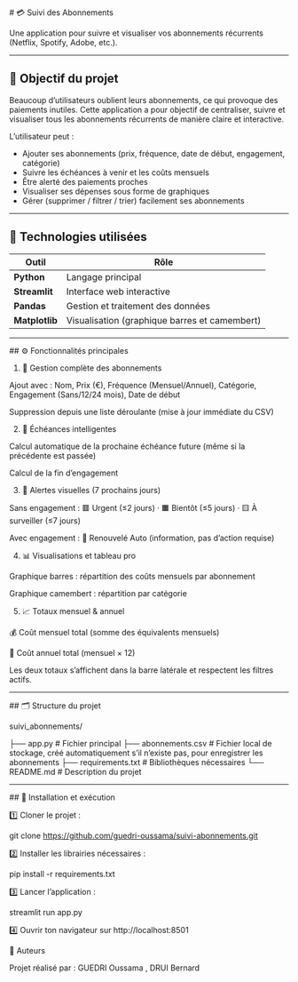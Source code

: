 \# 💳 Suivi des Abonnements

Une application pour suivre et visualiser vos abonnements récurrents (Netflix, Spotify, Adobe, etc.).

---

## 🎯 Objectif du projet
Beaucoup d’utilisateurs oublient leurs abonnements, ce qui provoque des paiements inutiles.
Cette application a pour objectif de centraliser, suivre et visualiser tous les abonnements récurrents de manière claire et interactive.

L’utilisateur peut :
- Ajouter ses abonnements (prix, fréquence, date de début, engagement, catégorie)
- Suivre les échéances à venir et les coûts mensuels
- Être alerté des paiements proches
- Visualiser ses dépenses sous forme de graphiques
- Gérer (supprimer / filtrer / trier) facilement ses abonnements

---

## 🧰 Technologies utilisées

| Outil | Rôle |
|-------|------|
| **Python** | Langage principal |
| **Streamlit** | Interface web interactive |
| **Pandas** | Gestion et traitement des données |
| **Matplotlib** | Visualisation (graphique barres et camembert) |

---

\## ⚙️ Fonctionnalités principales

1) 🧾 Gestion complète des abonnements

Ajout avec : Nom, Prix (€), Fréquence (Mensuel/Annuel), Catégorie, Engagement (Sans/12/24 mois), Date de début

Suppression depuis une liste déroulante (mise à jour immédiate du CSV)

2) 📅 Échéances intelligentes

Calcul automatique de la prochaine échéance future (même si la précédente est passée)

Calcul de la fin d’engagement

3) 🚨 Alertes visuelles (7 prochains jours)

Sans engagement :
🟥 Urgent (≤2 jours) · 🟧 Bientôt (≤5 jours) · 🟨 À surveiller (≤7 jours)

Avec engagement : 🔁 Renouvelé Auto (information, pas d’action requise)

4) 📊 Visualisations et tableau pro

Graphique barres : répartition des coûts mensuels par abonnement

Graphique camembert : répartition par catégorie

5) 📈 Totaux mensuel & annuel

💰 Coût mensuel total (somme des équivalents mensuels)

📆 Coût annuel total (mensuel × 12)

Les deux totaux s’affichent dans la barre latérale et respectent les filtres actifs.

---

\## 🗂️ Structure du projet

suivi\_abonnements/

├── app.py # Fichier principal
├── abonnements.csv # Fichier local de stockage, créé automatiquement s’il n’existe pas, pour enregistrer les abonnements
├── requirements.txt # Bibliothèques nécessaires
└── README.md # Description du projet

---

\## 🚀 Installation et exécution

1️⃣ Cloner le projet :

git clone https://github.com/guedri-oussama/suivi-abonnements.git

2️⃣ Installer les librairies nécessaires :

pip install -r requirements.txt

3️⃣ Lancer l’application :

streamlit run app.py

4️⃣ Ouvrir ton navigateur sur http://localhost:8501

🧠 Auteurs

Projet réalisé par : GUEDRI Oussama , DRUI Bernard
